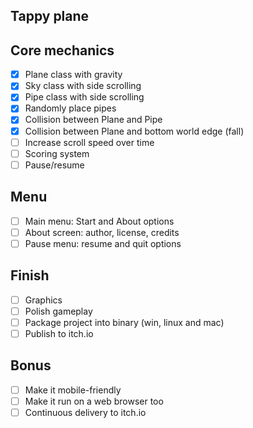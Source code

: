 Tappy plane
---

## Core mechanics

- [x] Plane class with gravity
- [x] Sky class with side scrolling
- [x] Pipe class with side scrolling
- [x] Randomly place pipes
- [x] Collision between Plane and Pipe
- [x] Collision between Plane and bottom world edge (fall)
- [ ] Increase scroll speed over time
- [ ] Scoring system
- [ ] Pause/resume

## Menu

- [ ] Main menu: Start and About options
- [ ] About screen: author, license, credits
- [ ] Pause menu: resume and quit options

## Finish

- [ ] Graphics
- [ ] Polish gameplay
- [ ] Package project into binary (win, linux and mac)
- [ ] Publish to itch.io

## Bonus

- [ ] Make it mobile-friendly
- [ ] Make it run on a web browser too
- [ ] Continuous delivery to itch.io
